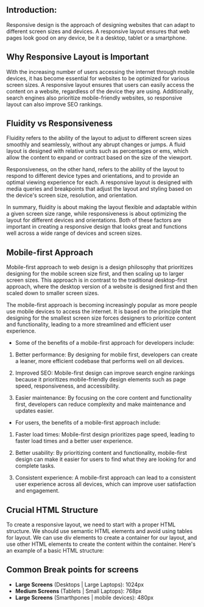 ## Introduction:
Responsive design is the approach of designing websites that can adapt to different screen sizes and devices. A responsive layout ensures that web pages look good on any device, be it a desktop, tablet or a smartphone.

## Why Responsive Layout is Important
With the increasing number of users accessing the internet through mobile devices, it has become essential for websites to be optimized for various screen sizes. A responsive layout ensures that users can easily access the content on a website, regardless of the device they are using. Additionally, search engines also prioritize mobile-friendly websites, so responsive layout can also improve SEO rankings.

## Fluidity vs Responsiveness
Fluidity refers to the ability of the layout to adjust to different screen sizes smoothly and seamlessly, without any abrupt changes or jumps. A fluid layout is designed with relative units such as percentages or ems, which allow the content to expand or contract based on the size of the viewport.

Responsiveness, on the other hand, refers to the ability of the layout to respond to different device types and orientations, and to provide an optimal viewing experience for each. A responsive layout is designed with media queries and breakpoints that adjust the layout and styling based on the device's screen size, resolution, and orientation.

In summary, fluidity is about making the layout flexible and adaptable within a given screen size range, while responsiveness is about optimizing the layout for different devices and orientations. Both of these factors are important in creating a responsive design that looks great and functions well across a wide range of devices and screen sizes.

## Mobile-first Approach
Mobile-first approach to web design is a design philosophy that prioritizes designing for the mobile screen size first, and then scaling up to larger screen sizes. This approach is in contrast to the traditional desktop-first approach, where the desktop version of a website is designed first and then scaled down to smaller screen sizes.

The mobile-first approach is becoming increasingly popular as more people use mobile devices to access the internet. It is based on the principle that designing for the smallest screen size forces designers to prioritize content and functionality, leading to a more streamlined and efficient user experience.

* Some of the benefits of a mobile-first approach for developers include:

1. Better performance: By designing for mobile first, developers can create a leaner, more efficient codebase that performs well on all devices.

2. Improved SEO: Mobile-first design can improve search engine rankings because it prioritizes mobile-friendly design elements such as page speed, responsiveness, and accessibility.

3. Easier maintenance: By focusing on the core content and functionality first, developers can reduce complexity and make maintenance and updates easier.

* For users, the benefits of a mobile-first approach include:

1. Faster load times: Mobile-first design prioritizes page speed, leading to faster load times and a better user experience.

2. Better usability: By prioritizing content and functionality, mobile-first design can make it easier for users to find what they are looking for and complete tasks.

3. Consistent experience: A mobile-first approach can lead to a consistent user experience across all devices, which can improve user satisfaction and engagement.


## Crucial HTML Structure
To create a responsive layout, we need to start with a proper HTML structure. We should use semantic HTML elements and avoid using tables for layout. We can use div elements to create a container for our layout, and use other HTML elements to create the content within the container. Here's an example of a basic HTML structure:

## Common Break points for screens
* **Large Screens** (Desktops | Large Laptops): 1024px
* **Medium Screens** (Tablets | Small Laptops): 768px
* **Large Screens** (Smarthpones | mobile devices): 480px